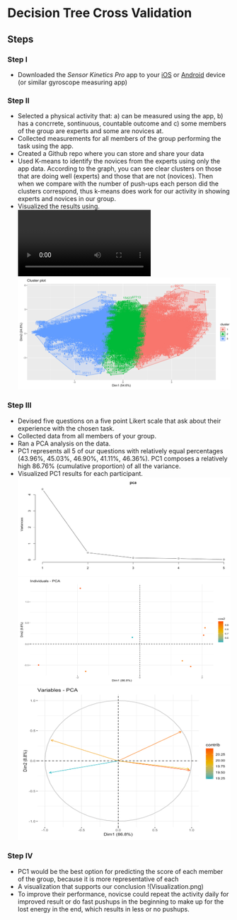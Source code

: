 # Decision Tree Cross Validation

## Steps

### Step I
* Downloaded the *Sensor Kinetics Pro* app to your [iOS](https://itunes.apple.com/us/app/sensor-kinetics-pro/id623633248?mt=8) or [Android](https://play.google.com/store/apps/details?id=com.innoventions.sensorkineticspro&hl=en) device (or similar gyroscope measuring app)

### Step II
* Selected a physical activity that: a) can be measured using the app, b) has a concrrete, sontinuous, countable outcome and c) some members of the group are experts and some are novices at.
* Collected measurements for all members of the group performing the task using the app.
* Created a Github repo where you can store and share your data
* Used K-means to identify the novices from the experts using only the app data. According to the graph, you can see clear clusters on those that are doing well (experts) and those that are not (novices). Then when we compare with the number of push-ups each person did the clusters correspond, thus k-means does work for our activity in showing experts and novices in our group.
* Visualized the results using.
![Route 1](Route1.mov)
![Route 2](route2.png)

### Step III
* Devised five questions on a five point Likert scale that ask about their experience with the chosen task.
* Collected data from all members of your group.
* Ran a PCA analysis on the data.
* PC1 represents all 5 of our questions with relatively equal percentages (43.96%, 45.03%, 46.90%, 41.11%, 46.36%). PC1 composes a relatively high 86.76% (cumulative proportion) of all the variance.
* Visualized PC1 results for each participant.
![PCA](pca.png)
![](individual.png)
![](Variables.png)

### Step IV
* PC1 would be the best option for predicting the score of each member of the group, because it is more representative of each 
* A visualization that supports our conclusion
!(Visualization.png)
* To improve their performance, novicse could repeat the activity daily for improved result or do fast pushups in the beginning to make up for the lost energy in the end, which results in less or no pushups.
